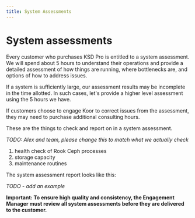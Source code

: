 ```yaml
---
title: System Assessments
---
```


# System assessments

Every customer who purchases KSD Pro is entitled to a system assessment. We will spend about 5 hours to understand their operations and provide a detailed assessment of how things are running, where bottlenecks are, and options of how to address issues.

If a system is sufficiently large, our assessment results may be incomplete in the time allotted. In such cases, let's provide a higher level assessment using the 5 hours we have.

If customers choose to engage Koor to correct issues from the assessment, they may need to purchase additional consulting hours.

These are the things to check and report on in a system assessment.

*TODO: Alex and team, please change this to match what we actually check*

1. health check of Rook Ceph processes
2. storage capacity
3. maintenance routines

The system assessment report looks like this:

*TODO - add an example*

**Important: To ensure high quality and consistency, the Engagement Manager must review all system assessments before they are delivered to the customer.**

